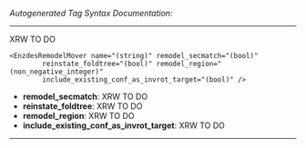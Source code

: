 _Autogenerated Tag Syntax Documentation:_

---
XRW TO DO

```
<EnzdesRemodelMover name="(string)" remodel_secmatch="(bool)"
        reinstate_foldtree="(bool)" remodel_region="(non_negative_integer)"
        include_existing_conf_as_invrot_target="(bool)" />
```

-   **remodel_secmatch**: XRW TO DO
-   **reinstate_foldtree**: XRW TO DO
-   **remodel_region**: XRW TO DO
-   **include_existing_conf_as_invrot_target**: XRW TO DO

---
